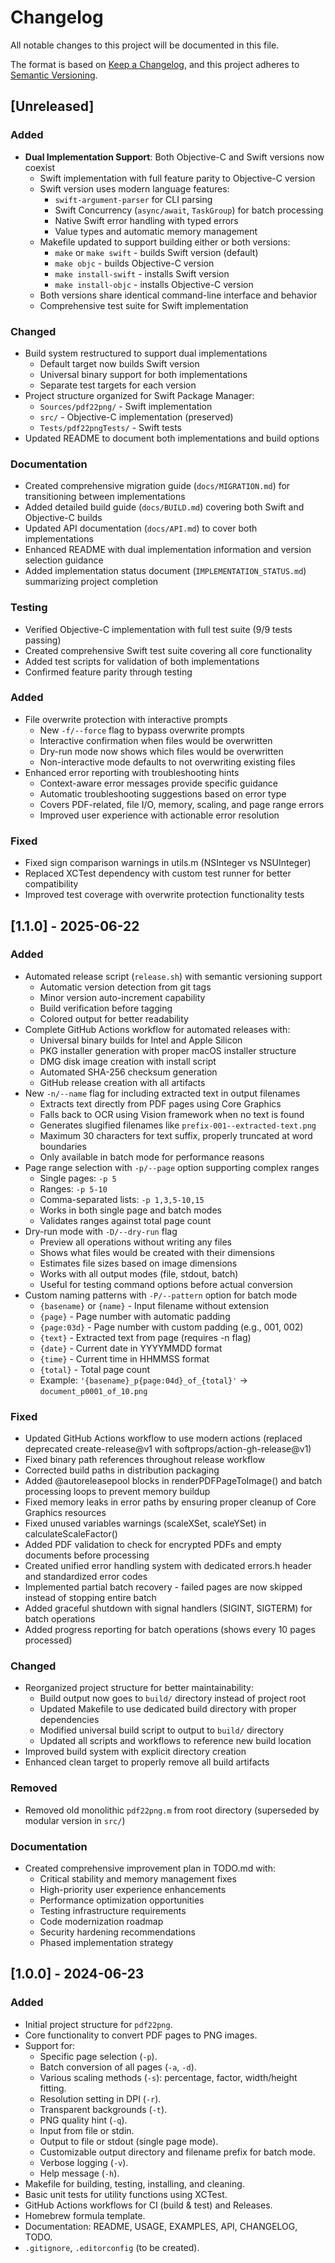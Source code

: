 # Changelog

All notable changes to this project will be documented in this file.

The format is based on [Keep a Changelog](https://keepachangelog.com/en/1.0.0/),
and this project adheres to [Semantic Versioning](https://semver.org/spec/v2.0.0.html).

## [Unreleased]

### Added
- **Dual Implementation Support**: Both Objective-C and Swift versions now coexist
  - Swift implementation with full feature parity to Objective-C version
  - Swift version uses modern language features:
    - `swift-argument-parser` for CLI parsing
    - Swift Concurrency (`async/await`, `TaskGroup`) for batch processing
    - Native Swift error handling with typed errors
    - Value types and automatic memory management
  - Makefile updated to support building either or both versions:
    - `make` or `make swift` - builds Swift version (default)
    - `make objc` - builds Objective-C version
    - `make install-swift` - installs Swift version
    - `make install-objc` - installs Objective-C version
  - Both versions share identical command-line interface and behavior
  - Comprehensive test suite for Swift implementation

### Changed
- Build system restructured to support dual implementations
  - Default target now builds Swift version
  - Universal binary support for both implementations
  - Separate test targets for each version
- Project structure organized for Swift Package Manager:
  - `Sources/pdf22png/` - Swift implementation
  - `src/` - Objective-C implementation (preserved)
  - `Tests/pdf22pngTests/` - Swift tests
- Updated README to document both implementations and build options

### Documentation
- Created comprehensive migration guide (`docs/MIGRATION.md`) for transitioning between implementations
- Added detailed build guide (`docs/BUILD.md`) covering both Swift and Objective-C builds
- Updated API documentation (`docs/API.md`) to cover both implementations
- Enhanced README with dual implementation information and version selection guidance
- Added implementation status document (`IMPLEMENTATION_STATUS.md`) summarizing project completion

### Testing
- Verified Objective-C implementation with full test suite (9/9 tests passing)
- Created comprehensive Swift test suite covering all core functionality
- Added test scripts for validation of both implementations
- Confirmed feature parity through testing

### Added
- File overwrite protection with interactive prompts
  - New `-f/--force` flag to bypass overwrite prompts
  - Interactive confirmation when files would be overwritten
  - Dry-run mode now shows which files would be overwritten
  - Non-interactive mode defaults to not overwriting existing files
- Enhanced error reporting with troubleshooting hints
  - Context-aware error messages provide specific guidance
  - Automatic troubleshooting suggestions based on error type
  - Covers PDF-related, file I/O, memory, scaling, and page range errors
  - Improved user experience with actionable error resolution

### Fixed
- Fixed sign comparison warnings in utils.m (NSInteger vs NSUInteger)
- Replaced XCTest dependency with custom test runner for better compatibility
- Improved test coverage with overwrite protection functionality tests

## [1.1.0] - 2025-06-22

### Added
- Automated release script (`release.sh`) with semantic versioning support
  - Automatic version detection from git tags
  - Minor version auto-increment capability
  - Build verification before tagging
  - Colored output for better readability
- Complete GitHub Actions workflow for automated releases with:
  - Universal binary builds for Intel and Apple Silicon
  - PKG installer generation with proper macOS installer structure
  - DMG disk image creation with install script
  - Automated SHA-256 checksum generation
  - GitHub release creation with all artifacts
- New `-n/--name` flag for including extracted text in output filenames
  - Extracts text directly from PDF pages using Core Graphics
  - Falls back to OCR using Vision framework when no text is found
  - Generates slugified filenames like `prefix-001--extracted-text.png`
  - Maximum 30 characters for text suffix, properly truncated at word boundaries
  - Only available in batch mode for performance reasons
- Page range selection with `-p/--page` option supporting complex ranges
  - Single pages: `-p 5`
  - Ranges: `-p 5-10`
  - Comma-separated lists: `-p 1,3,5-10,15`
  - Works in both single page and batch modes
  - Validates ranges against total page count
- Dry-run mode with `-D/--dry-run` flag
  - Preview all operations without writing any files
  - Shows what files would be created with their dimensions
  - Estimates file sizes based on image dimensions
  - Works with all output modes (file, stdout, batch)
  - Useful for testing command options before actual conversion
- Custom naming patterns with `-P/--pattern` option for batch mode
  - `{basename}` or `{name}` - Input filename without extension
  - `{page}` - Page number with automatic padding
  - `{page:03d}` - Page number with custom padding (e.g., 001, 002)
  - `{text}` - Extracted text from page (requires -n flag)
  - `{date}` - Current date in YYYYMMDD format
  - `{time}` - Current time in HHMMSS format
  - `{total}` - Total page count
  - Example: `'{basename}_p{page:04d}_of_{total}'` → `document_p0001_of_10.png`

### Fixed
- Updated GitHub Actions workflow to use modern actions (replaced deprecated create-release@v1 with softprops/action-gh-release@v1)
- Fixed binary path references throughout release workflow
- Corrected build paths in distribution packaging
- Added @autoreleasepool blocks in renderPDFPageToImage() and batch processing loops to prevent memory buildup
- Fixed memory leaks in error paths by ensuring proper cleanup of Core Graphics resources
- Fixed unused variables warnings (scaleXSet, scaleYSet) in calculateScaleFactor()
- Added PDF validation to check for encrypted PDFs and empty documents before processing
- Created unified error handling system with dedicated errors.h header and standardized error codes
- Implemented partial batch recovery - failed pages are now skipped instead of stopping entire batch
- Added graceful shutdown with signal handlers (SIGINT, SIGTERM) for batch operations
- Added progress reporting for batch operations (shows every 10 pages processed)

### Changed
- Reorganized project structure for better maintainability:
  - Build output now goes to `build/` directory instead of project root
  - Updated Makefile to use dedicated build directory with proper dependencies
  - Modified universal build script to output to `build/` directory
  - Updated all scripts and workflows to reference new build location
- Improved build system with explicit directory creation
- Enhanced clean target to properly remove all build artifacts

### Removed
- Removed old monolithic `pdf22png.m` from root directory (superseded by modular version in `src/`)

### Documentation
- Created comprehensive improvement plan in TODO.md with:
  - Critical stability and memory management fixes
  - High-priority user experience enhancements
  - Performance optimization opportunities
  - Testing infrastructure requirements
  - Code modernization roadmap
  - Security hardening recommendations
  - Phased implementation strategy

## [1.0.0] - 2024-06-23

### Added
- Initial project structure for `pdf22png`.
- Core functionality to convert PDF pages to PNG images.
- Support for:
    - Specific page selection (`-p`).
    - Batch conversion of all pages (`-a`, `-d`).
    - Various scaling methods (`-s`): percentage, factor, width/height fitting.
    - Resolution setting in DPI (`-r`).
    - Transparent backgrounds (`-t`).
    - PNG quality hint (`-q`).
    - Input from file or stdin.
    - Output to file or stdout (single page mode).
    - Customizable output directory and filename prefix for batch mode.
    - Verbose logging (`-v`).
    - Help message (`-h`).
- Makefile for building, testing, installing, and cleaning.
- Basic unit tests for utility functions using XCTest.
- GitHub Actions workflows for CI (build & test) and Releases.
- Homebrew formula template.
- Documentation: README, USAGE, EXAMPLES, API, CHANGELOG, TODO.
- `.gitignore`, `.editorconfig` (to be created).
